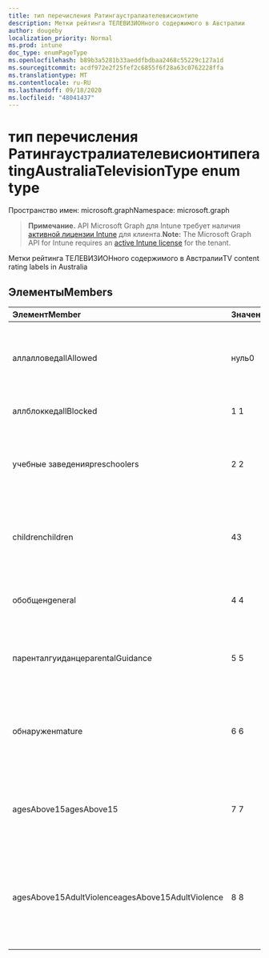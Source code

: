 ```yaml
---
title: тип перечисления Ратингаустралиателевисионтипе
description: Метки рейтинга ТЕЛЕВИЗИОНного содержимого в Австралии
author: dougeby
localization_priority: Normal
ms.prod: intune
doc_type: enumPageType
ms.openlocfilehash: b89b3a5281b33aeddfbdbaa2468c55229c127a1d
ms.sourcegitcommit: acdf972e2f25fef2c6855f6f28a63c0762228ffa
ms.translationtype: MT
ms.contentlocale: ru-RU
ms.lasthandoff: 09/18/2020
ms.locfileid: "48041437"
---
```

# <a name="ratingaustraliatelevisiontype-enum-type"></a><span data-ttu-id="94d30-103">тип перечисления Ратингаустралиателевисионтипе</span><span class="sxs-lookup"><span data-stu-id="94d30-103">ratingAustraliaTelevisionType enum type</span></span>

<span data-ttu-id="94d30-104">Пространство имен: microsoft.graph</span><span class="sxs-lookup"><span data-stu-id="94d30-104">Namespace: microsoft.graph</span></span>

> <span data-ttu-id="94d30-105">**Примечание.** API Microsoft Graph для Intune требует наличия [активной лицензии Intune](https://go.microsoft.com/fwlink/?linkid=839381) для клиента.</span><span class="sxs-lookup"><span data-stu-id="94d30-105">**Note:** The Microsoft Graph API for Intune requires an [active Intune license](https://go.microsoft.com/fwlink/?linkid=839381) for the tenant.</span></span>

<span data-ttu-id="94d30-106">Метки рейтинга ТЕЛЕВИЗИОНного содержимого в Австралии</span><span class="sxs-lookup"><span data-stu-id="94d30-106">TV content rating labels in Australia</span></span>

## <a name="members"></a><span data-ttu-id="94d30-107">Элементы</span><span class="sxs-lookup"><span data-stu-id="94d30-107">Members</span></span>
|<span data-ttu-id="94d30-108">Элемент</span><span class="sxs-lookup"><span data-stu-id="94d30-108">Member</span></span>|<span data-ttu-id="94d30-109">Значение</span><span class="sxs-lookup"><span data-stu-id="94d30-109">Value</span></span>|<span data-ttu-id="94d30-110">Описание</span><span class="sxs-lookup"><span data-stu-id="94d30-110">Description</span></span>|
|:---|:---|:---|
|<span data-ttu-id="94d30-111">аллалловед</span><span class="sxs-lookup"><span data-stu-id="94d30-111">allAllowed</span></span>|<span data-ttu-id="94d30-112">нуль</span><span class="sxs-lookup"><span data-stu-id="94d30-112">0</span></span>|<span data-ttu-id="94d30-113">Значение по умолчанию, разрешить все показы контента</span><span class="sxs-lookup"><span data-stu-id="94d30-113">Default value, allow all TV shows content</span></span>|
|<span data-ttu-id="94d30-114">аллблоккед</span><span class="sxs-lookup"><span data-stu-id="94d30-114">allBlocked</span></span>|<span data-ttu-id="94d30-115">1 </span><span class="sxs-lookup"><span data-stu-id="94d30-115">1</span></span>|<span data-ttu-id="94d30-116">Не разрешать показ контента</span><span class="sxs-lookup"><span data-stu-id="94d30-116">Do not allow any TV shows content</span></span>|
|<span data-ttu-id="94d30-117">учебные заведения</span><span class="sxs-lookup"><span data-stu-id="94d30-117">preschoolers</span></span>|<span data-ttu-id="94d30-118">2 </span><span class="sxs-lookup"><span data-stu-id="94d30-118">2</span></span>|<span data-ttu-id="94d30-119">Классификация P предназначена для учебных заведений</span><span class="sxs-lookup"><span data-stu-id="94d30-119">The P classification is intended for preschoolers</span></span>|
|<span data-ttu-id="94d30-120">children</span><span class="sxs-lookup"><span data-stu-id="94d30-120">children</span></span>|<span data-ttu-id="94d30-121">4</span><span class="sxs-lookup"><span data-stu-id="94d30-121">3</span></span>|<span data-ttu-id="94d30-122">Классификация C предназначена для дочерних элементов в 14</span><span class="sxs-lookup"><span data-stu-id="94d30-122">The C classification is intended for children under 14</span></span>|
|<span data-ttu-id="94d30-123">обобщен</span><span class="sxs-lookup"><span data-stu-id="94d30-123">general</span></span>|<span data-ttu-id="94d30-124">4 </span><span class="sxs-lookup"><span data-stu-id="94d30-124">4</span></span>|<span data-ttu-id="94d30-125">Классификация G подходит для всех возраста</span><span class="sxs-lookup"><span data-stu-id="94d30-125">The G classification is suitable for all ages</span></span>|
|<span data-ttu-id="94d30-126">паренталгуиданце</span><span class="sxs-lookup"><span data-stu-id="94d30-126">parentalGuidance</span></span>|<span data-ttu-id="94d30-127">5 </span><span class="sxs-lookup"><span data-stu-id="94d30-127">5</span></span>|<span data-ttu-id="94d30-128">Классификация PG рекомендуется для зрителей</span><span class="sxs-lookup"><span data-stu-id="94d30-128">The PG classification is recommended for young viewers</span></span>|
|<span data-ttu-id="94d30-129">обнаружен</span><span class="sxs-lookup"><span data-stu-id="94d30-129">mature</span></span>|<span data-ttu-id="94d30-130">6 </span><span class="sxs-lookup"><span data-stu-id="94d30-130">6</span></span>|<span data-ttu-id="94d30-131">Для зрителей рекомендуется использовать классификацию M более 15</span><span class="sxs-lookup"><span data-stu-id="94d30-131">The M classification is recommended for viewers over 15</span></span>|
|<span data-ttu-id="94d30-132">agesAbove15</span><span class="sxs-lookup"><span data-stu-id="94d30-132">agesAbove15</span></span>|<span data-ttu-id="94d30-133">7 </span><span class="sxs-lookup"><span data-stu-id="94d30-133">7</span></span>|<span data-ttu-id="94d30-134">MA15 + Classification не подходит для зрителей в течение 15</span><span class="sxs-lookup"><span data-stu-id="94d30-134">The MA15+ classification is not suitable for viewers under 15</span></span>|
|<span data-ttu-id="94d30-135">agesAbove15AdultViolence</span><span class="sxs-lookup"><span data-stu-id="94d30-135">agesAbove15AdultViolence</span></span>|<span data-ttu-id="94d30-136">8 </span><span class="sxs-lookup"><span data-stu-id="94d30-136">8</span></span>|<span data-ttu-id="94d30-137">AV15 + Classification не подходит для зрителей в масштабе 15, взрослого только для насилия</span><span class="sxs-lookup"><span data-stu-id="94d30-137">The AV15+ classification is not suitable for viewers under 15, adult violence-specific</span></span>|









